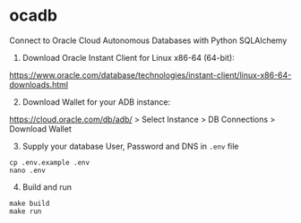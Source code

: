 # ocadb
Connect to Oracle Cloud Autonomous Databases with Python SQLAlchemy

1. Download Oracle Instant Client for Linux x86-64 (64-bit):

https://www.oracle.com/database/technologies/instant-client/linux-x86-64-downloads.html

2. Download Wallet for your ADB instance:

https://cloud.oracle.com/db/adb/ > Select Instance > DB Connections > Download Wallet

3. Supply your database User, Password and DNS in `.env` file

```
cp .env.example .env
nano .env
```

4.  Build and run
```
make build
make run
```